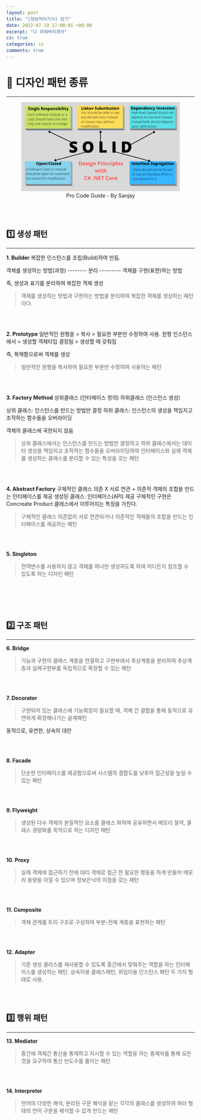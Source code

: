 ```yaml
---
layout: post
title: "[정보처리기사] 암기"
date: 2022-07-19 17:00:01 +09:00
excerpt: "다 외워버리겠어"
cs: true
categories: cs
comments: true
---
```

# 📌 디자인 패턴 종류
---------------------------

<figure>
    <a href="/assets/img/cs/2022-06-19/Solid.png"><img src="/assets/img/cs/2022-06-19/Solid.png"></a>    
    <figcaption style="text-align:center">Pro Code Guide - By Sanjay</figcaption>
</figure>


<br>
<br>

## 1️⃣ 생성 패턴
----------------
**1. Builder**
복잡한 인스턴스를 조립(Build)하여 만듬. 

객체를 생성하는 방법(과정)
-------- 분리 ---------
객체를 구현(표현)하는 방법

즉, 생성과 표기를 분리하여 복잡한 객체 생성

> 객체를 생성하는 방법과 구현하는 방법을 분리하여 복잡한 객체를 생성하는 패턴이다.

<br>
<br>

**2. Prototype**
일반적인 원형을 > 복사 > 필요한 부분만 수정하여 사용.
원형 인스턴스에서 > 생성할 객체타입 결정됨 > 생성할 때 갖춰짐

즉, 복제함으로써 객체를 생성

> 일반적인 원형을 복사하여 필요한 부분만 수정하여 사용하는 패턴

<br>
<br>

**3. Factory Method**
상위클래스 (인터페이스 정의)
하위클래스 (인스턴스 생성)

상위 클래스: 인스턴스를 만드는 방법만 결정
하위 클래스: 인스턴스의 생성을 책임지고 조작하는 함수들을 오버라이딩

객체의 클래스에 국한되지 않음

> 상위 클래스에서는 인스턴스를 만드는 방법만 결정하고 하위 클래스에서는 데이터 생성을 책임지고 조작하는 함수들을 오버라이딩하여 인터페이스와 실제 객체를 생성하는 클래스를 분리할 수 있는 특성을 갖는 패턴

<br>
<br>

**4. Abstract Factory**
구체적인 클래스 의존 X
서로 연관 + 의존적 객체의 조합을 만드는 인터페이스를 제공
생성된 클래스: 인터페이스(API) 제공
구체적인 구현은 Concreate Product 클래스에서 이루어지는 특징을 가진다.

> 구체적인 클래스 의존없이 서로 연관되거나 의존적인 객체들의 조합을 만드는 인터페이스를 제공하는 패턴

<br>
<br>

**5. Singleton**
> 전역변수를 사용하지 않고 객체를 하나만 생성하도록 하여 어디든지 참조할 수 있도록 하는 디자인 패턴

<br>
<br>
<br>
<br>

## 2️⃣ 구조 패턴
-----------------------
**6. Bridge**
> 기능과 구현의 클래스 계층을 연결하고 구현부에서 추상계층을 분리하여 추상계층과 실제구현부를 독립적으로 확장할 수 있는 패턴

<br>
<br>

**7. Decorator**
> 구현되어 있는 클래스에 기능확장이 필요할 때, 객체 간 결합을 통해 동적으로 유연하게 확장해나가는 설계패턴

동적으로, 유연한, 상속의 대안

<br>
<br>

**8. Facade**
> 단순한 인터페이스를 제공함으로써 시스템의 결합도를 낮추어 접근성을 높일 수 있는 패턴

<br>
<br>

**9. Flyweight**
> 생성된 다수 객체의 본질적인 요소를 클래스 화하여 공유하면서 메모리 절약, 클래스 경량화를 목적으로 하는 디자인 패턴

<br>
<br>

**10. Proxy**
> 실제 객체에 접근하기 전에 대리 객체로 접근 전 필요한 행동을 하게 만들어 메모리 용량을 아낄 수 있으며 정보은닉의 이점을 갖는 패턴

<br>
<br>

**11. Composite**
> 객체 관계를 트리 구조로 구성하여 부분-전체 계층을 표현하는 패턴

<br>
<br>

**12. Adapter**
> 기존 생성 클라스를 재사용할 수 있도록 중간에서 맞춰주는 역할을 하는 인터페이스를 생성하는 패턴. 상속이용 클래스패턴, 위임이용 인스턴스 패턴 두 가지 형태로 사용.

<br>
<br>






## 3️⃣ 행위 패턴
---
**13. Mediator**
> 중간에 객체간 통신을 통제하고 지시할 수 있는 역할을 하는 중재자를 통해 모든 것을 요구하여 통신 빈도수를 줄이는 패턴

<br>
<br>

**14. Interpreter**
> 언어의 다양한 해석, 분리된 구문 해석을 맡는 각각의 클래스를 생성하여 여러 형태의 언어 구문을 해석할 수 있게 만드는 패턴


<br>
<br>


[jekyll-docs]: https://jekyllrb.com/docs/home
[jekyll-gh]:   https://github.com/jekyll/jekyll
[jekyll-talk]: https://talk.jekyllrb.com/

